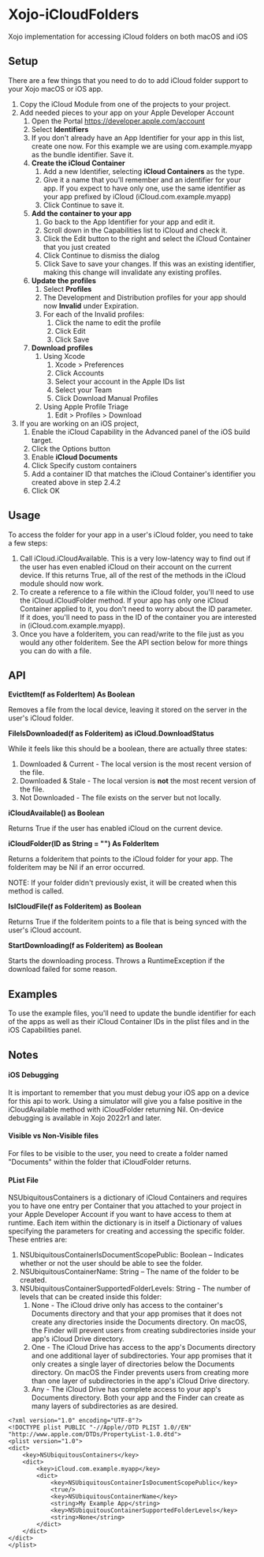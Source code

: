 # Xojo-iCloudFolders
Xojo implementation for accessing iCloud folders on both macOS and iOS



## Setup

There are a few things that you need to do to add iCloud folder support to your Xojo macOS or iOS app. 

1. Copy the iCloud Module from one of the projects to your project.
2. Add needed pieces to your app on your Apple Developer Account
   1. Open the Portal https://developer.apple.com/account
   2. Select **Identifiers**
   3. If you don't already have an App Identifier for your app in this list, create one now. For this example we are using com.example.myapp as the bundle identifier. Save it.
   4. **Create the iCloud Container**
      1. Add a new Identifier, selecting **iCloud Containers** as the type.
      2. Give it a name that you'll remember and an identifier for your app. If you expect to have only one, use the same identifier as your app prefixed by iCloud (iCloud.com.example.myapp)
      3. Click Continue to save it.
   5. **Add the container to your app**
      1. Go back to the App Identifier for your app and edit it.
      2. Scroll down in the Capabilities list to iCloud and check it.
      3. Click the Edit button to the right and select the iCloud Container that you just created
      4. Click Continue to dismiss the dialog
      5. Click Save to save your changes. If this was an existing identifier, making this change will invalidate any existing profiles.
   6. **Update the profiles**
      1. Select **Profiles**
      2. The Development and Distribution profiles for your app should now **Invalid** under Expiration.
      3. For each of the Invalid profiles:
         1. Click the name to edit the profile
         2. Click Edit
         3. Click Save
   7. **Download profiles**
      1. Using Xcode
         1. Xcode > Preferences
         2. Click Accounts
         3. Select your account in the Apple IDs list
         4. Select your Team
         5. Click Download Manual Profiles
      2. Using Apple Profile Triage
         1. Edit > Profiles > Download
3. If you are working on an iOS project, 
   1. Enable the iCloud Capability in the Advanced panel of the iOS build target.
   2. Click the Options button
   3. Enable **iCloud Documents**
   4. Click Specify custom containers
   5. Add a container ID that matches the iCloud Container's identifier you created above in step 2.4.2
   6. Click OK

## Usage

To access the folder for your app in a user's iCloud folder, you need to take a few steps:

1. Call iCloud.iCloudAvailable. This is a very low-latency way to find out if the user has even enabled iCloud on their account on the current device. If this returns True, all of the rest of the methods in the iCloud module should now work. 
2. To create a reference to a file within the iCloud folder, you'll need to use the iCloud.iCloudFolder method. If your app has only one iCloud Container applied to it, you don't need to worry about the ID parameter. If it does, you'll need to pass in the ID of the container you are interested in (iCloud.com.example.myapp).
3. Once you have a folderitem, you can read/write to the file just as you would any other folderitem. See the API section below for more things you can do with a file.

## API

**EvictItem(f as FolderItem) As Boolean**

Removes a file from the local device, leaving it stored on the server in the user's iCloud folder.

**FileIsDownloaded(f as Folderitem) as iCloud.DownloadStatus**

While it feels like this should be a boolean, there are actually three states:

1. Downloaded & Current - The local version is the most recent version of the file.
2. Downloaded & Stale - The local version is **not** the most recent version of the file.
3. Not Downloaded - The file exists on the server but not locally.

**iCloudAvailable() as Boolean**

Returns True if the user has enabled iCloud on the current device.

**iCloudFolder(ID as String = "") As FolderItem**

Returns a folderitem that points to the iCloud folder for your app. The folderitem may be Nil if an error occurred. 

NOTE: If your folder didn't previously exist, it will be created when this method is called.

**IsICloudFile(f as Folderitem) as Boolean**

Returns True if the folderitem points to a file that is being synced with the user's iCloud account.

**StartDownloading(f as Folderitem) as Boolean**

Starts the downloading process. Throws a RuntimeException if the download failed for some reason.

## Examples

To use the example files, you'll need to update the bundle identifier for each of the apps as well as their iCloud Container IDs in the plist files and in the iOS Capabilities panel.

## Notes

#### iOS Debugging

It is important to remember that you must debug your iOS app on a device for this api to work. Using a simulator will give you a false positive in the iCloudAvailable method with iCloudFolder returning Nil. On-device debugging is available in Xojo 2022r1 and later.

#### Visible vs Non-Visible files

For files to be visible to the user, you need to create a folder named "Documents" within the folder that iCloudFolder returns.

#### PList File

NSUbiquitousContainers is a dictionary of iCloud Containers and requires you to have one entry per Container that you attached to your project in your Apple Developer Account if you want to have access to them at runtime. Each item within the dictionary is in itself a Dictionary of values specifying the parameters for creating and accessing the specific folder. These entries are:

1. NSUbiquitousContainerIsDocumentScopePublic: Boolean – Indicates whether or not the user should be able to see the folder.
2. NSUbiquitousContainerName: String – The name of the folder to be created.
3. NSUbiquitousContainerSupportedFolderLevels: String - The number of levels that can be created inside this folder:
   1. None - The iCloud drive only has access to the container's Documents directory and that your app promises that it does not create any directories inside the Documents directory. On macOS, the Finder will prevent users from creating subdirectories inside your app's iCloud Drive directory.
   2. One - The iCloud Drive has access to the app's Documents directory and one additional layer of subdirectories. Your app promises that it only creates a single layer of directories below the Documents directory. On macOS the Finder prevents users from creating more than one layer of subdirectories in the app's iCloud Drive directory.
   3. Any - The iCloud Drive has complete access to your app's Documents directory. Both your app and the Finder can create as many layers of subdirectories as are desired.

```
<?xml version="1.0" encoding="UTF-8"?>
<!DOCTYPE plist PUBLIC "-//Apple//DTD PLIST 1.0//EN" "http://www.apple.com/DTDs/PropertyList-1.0.dtd">
<plist version="1.0">
<dict>
	<key>NSUbiquitousContainers</key>
    <dict>
        <key>iCloud.com.example.myapp</key>
        <dict>
            <key>NSUbiquitousContainerIsDocumentScopePublic</key>
            <true/>
            <key>NSUbiquitousContainerName</key>
            <string>My Example App</string>
            <key>NSUbiquitousContainerSupportedFolderLevels</key>
            <string>None</string>
        </dict>
    </dict>
</dict>
</plist>
```

